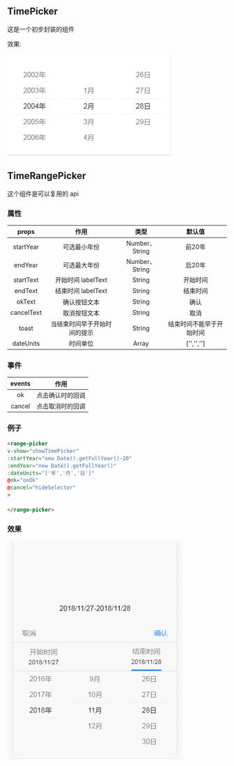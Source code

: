 ## TimePicker

这是一个初步封装的组件

效果:

![time-picker](https://github.com/PsChina/Vue/blob/master/images/time-picker.jpg)

## TimeRangePicker

这个组件是可以复用的 api

### 属性

| props | 作用 | 类型 | 默认值 |
| :--:| :--:| :--: | :--: |
| startYear | 可选最小年份 | Number、String | 前20年 |
| endYear | 可选最大年份 | Number、String | 后20年 |
| startText | 开始时间 labelText | String | 开始时间 |
| endText | 结束时间 labelText | String | 结束时间 |
| okText | 确认按钮文本 | String | 确认 |
| cancelText | 取消按钮文本 | String | 取消 |
| toast | 当结束时间早于开始时间的提示 | String | 结束时间不能早于开始时间 |
| dateUnits | 时间单位 | Array | ['','',''] |

### 事件

| events | 作用 |
| :--:| :--:|
| ok | 点击确认时的回调 |
| cancel | 点击取消时的回调 |


### 例子

```html
<range-picker
v-show="showTimePicker"
:startYear="new Date().getFullYear()-20"
:endYear="new Date().getFullYear()"
:dateUnits="['年','月','日']"
@ok="onOk"
@cancel="hideSelector"
>

</range-picker>
```

### 效果

![time-picker](https://github.com/PsChina/Vue/blob/master/images/range-picker.gif)